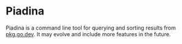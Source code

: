 # Piadina

Piadina is a command line tool for querying and sorting results from [pkg.go.dev](https://pkg.go.dev). It may evolve
and include more features in the future.
